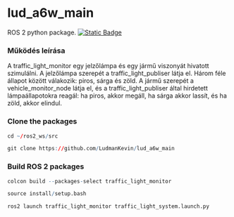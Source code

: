 # lud_a6w_main
ROS 2 python package.  [![Static Badge](https://img.shields.io/badge/ROS_2-Humble-34aec5)](https://docs.ros.org/en/humble/)

### Működés leírása
A traffic_light_monitor egy jelzőlámpa és egy jármű viszonyát hivatott szimulálni. A jelzőlámpa szerepét a traffic_light_publiser látja el. Három féle állapot között válakozik: piros, sárga és zöld. A jármű szerepét a vehicle_monitor_node látja el, és a traffic_light_publiser által hirdetett lámpaállapotokra reagál: ha piros, akkor megáll, ha sárga akkor lassít, és ha zöld, akkor elindul.

### Clone the packages
``` r
cd ~/ros2_ws/src
```
``` r
git clone https://github.com/LudmanKevin/lud_a6w_main
```

### Build ROS 2 packages
``` r
colcon build --packages-select traffic_light_monitor
```
``` r
source install/setup.bash
```
``` r
ros2 launch traffic_light_monitor traffic_light_system.launch.py
```